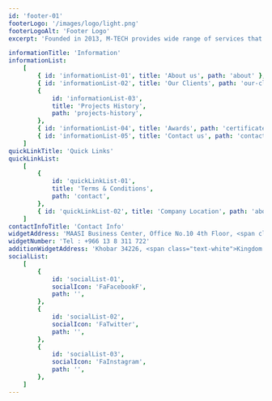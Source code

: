 ```yaml
---
id: 'footer-01'
footerLogo: '/images/logo/light.png'
footerLogoAlt: 'Footer Logo'
excerpt: 'Founded in 2013, M-TECH provides wide range of services that includes engineering, procurement and execution to the oil and gas, petrochemicals and industrial cities.'

informationTitle: 'Information'
informationList:
    [
        { id: 'informationList-01', title: 'About us', path: 'about' },
        { id: 'informationList-02', title: 'Our Clients', path: 'our-clients' },
        {
            id: 'informationList-03',
            title: 'Projects History',
            path: 'projects-history',
        },
        { id: 'informationList-04', title: 'Awards', path: 'certificates' },
        { id: 'informationList-05', title: 'Contact us', path: 'contact' },
    ]
quickLinkTitle: 'Quick Links'
quickLinkList:
    [
        {
            id: 'quickLinkList-01',
            title: 'Terms & Conditions',
            path: 'contact',
        },
        { id: 'quickLinkList-02', title: 'Company Location', path: 'about' },
    ]
contactInfoTitle: 'Contact Info'
widgetAddress: 'MAASI Business Center, Office No.10 4th Floor, <span class="text-white"> Abdul Rahman Al Dakhil Street, Rakah.</span>'
widgetNumber: 'Tel : +966 13 8 311 722'
additionWidgetAddress: 'Khobar 34226, <span class="text-white">Kingdom of Saudi Arabia.</span>'
socialList:
    [
        {
            id: 'socialList-01',
            socialIcon: 'FaFacebookF',
            path: '',
        },
        {
            id: 'socialList-02',
            socialIcon: 'FaTwitter',
            path: '',
        },
        {
            id: 'socialList-03',
            socialIcon: 'FaInstagram',
            path: '',
        },
    ]
---
```

